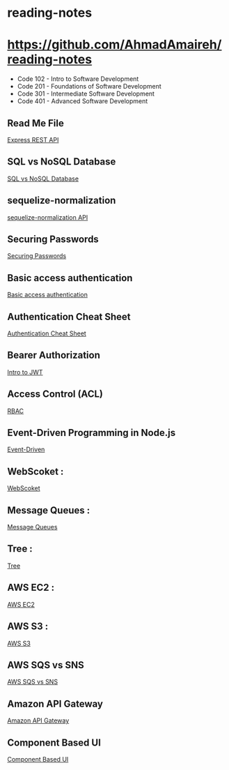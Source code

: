 # reading-notes

# https://github.com/AhmadAmaireh/reading-notes

* Code 102 - Intro to Software Development
* Code 201 - Foundations of Software Development
* Code 301 - Intermediate Software Development
* Code 401 - Advanced Software Development

## Read Me File

[Express REST API](./Day02/Express%20REST%20API/Express_REST_API.md)

## SQL vs NoSQL Database

[SQL vs NoSQL Database](./Day03/Data%20Modeling/nosql%20vs%20sql.md)


## sequelize-normalization 

[sequelize-normalization API](./Day04/sequelize-normalization.md)


## Securing Passwords
[Securing Passwords](./Day06/Securing%20Passwords/Securing%20Passwords.md)

## Basic access authentication
[Basic access authentication](./Day06/Basic%20access%20authentication/Basic%20access%20authentication.md)

## Authentication Cheat Sheet
[Authentication Cheat Sheet](./Day06/Authentication%20Cheat%20Sheet/OWASP%20auth%20cheatsheet.md)

## Bearer Authorization
[Intro to JWT](./Day07/Bearer%20Authorization/Intro%20to%20JWT.md)


## Access Control (ACL)
[RBAC](./Day08/Access%20Control/Access%20Control.md)

## Event-Driven Programming in Node.js
[Event-Driven](./Day11/README.md)



## WebScoket :

[WebScoket](./Day12/WebScoket.md)


## Message Queues :
[Message Queues](./Day13/Message%20Queues.md)


## Tree :
[Tree](./Day15/Tree.md)


## AWS EC2 :
[AWS EC2](./Day16/AWS%20EC2.md)

## AWS S3 :
[AWS S3](./Day17/AWS%20S3.md)

## AWS SQS vs SNS
[AWS SQS vs SNS](./Day18/AWS%20SQS%20vs%20SNS.md)

## Amazon API Gateway
[Amazon API Gateway](./Day19/Amazon%20API%20Gateway.md)
 
## Component Based UI
[Component Based UI](./Class26/Component%20Based%20UI.md)

